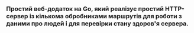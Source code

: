 ### Простий веб-додаток на Go, який реалізує простий HTTP-сервер із кількома обробниками маршрутів для роботи з даними про людей і для перевірки стану здоров'я сервера.
